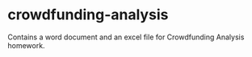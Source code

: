# crowdfunding-analysis
Contains a word document and an excel file for Crowdfunding Analysis homework.
